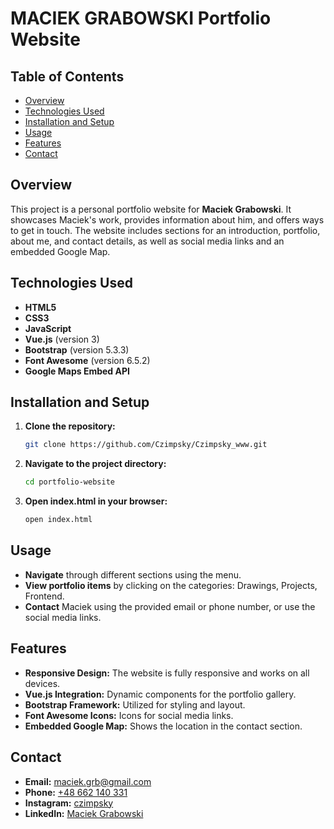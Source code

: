 # MACIEK GRABOWSKI Portfolio Website

## Table of Contents
- [Overview](#overview)
- [Technologies Used](#technologies-used)
- [Installation and Setup](#installation-and-setup)
- [Usage](#usage)
- [Features](#features)
- [Contact](#contact)

## Overview
This project is a personal portfolio website for **Maciek Grabowski**. It showcases Maciek's work, provides information about him, and offers ways to get in touch. The website includes sections for an introduction, portfolio, about me, and contact details, as well as social media links and an embedded Google Map.

## Technologies Used
- **HTML5**
- **CSS3**
- **JavaScript**
- **Vue.js** (version 3)
- **Bootstrap** (version 5.3.3)
- **Font Awesome** (version 6.5.2)
- **Google Maps Embed API**

## Installation and Setup
1. **Clone the repository:**
   ```bash
   git clone https://github.com/Czimpsky/Czimpsky_www.git

2. **Navigate to the project directory:**
   ```bash
   cd portfolio-website

3. **Open index.html in your browser:**
   ```bash
   open index.html

## Usage
- **Navigate** through different sections using the menu.
- **View portfolio items** by clicking on the categories: Drawings, Projects, Frontend.
- **Contact** Maciek using the provided email or phone number, or use the social media links.

## Features
- **Responsive Design:** The website is fully responsive and works on all devices.
- **Vue.js Integration:** Dynamic components for the portfolio gallery.
- **Bootstrap Framework:** Utilized for styling and layout.
- **Font Awesome Icons:** Icons for social media links.
- **Embedded Google Map:** Shows the location in the contact section.

## Contact
- **Email:** [maciek.grb@gmail.com](mailto:maciek.grb@gmail.com)
- **Phone:** [+48 662 140 331](tel:+48662140331)
- **Instagram:** [czimpsky](https://www.instagram.com/czimpsky/?hl=en)
- **LinkedIn:** [Maciek Grabowski](https://www.linkedin.com/in/m-grabowski/)


